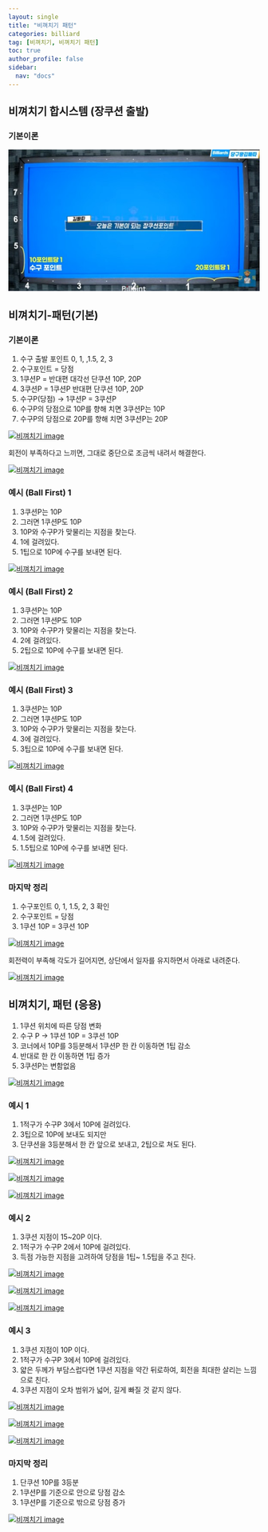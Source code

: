 ```yaml
---
layout: single
title: "비껴치기 패턴"
categories: billiard
tag: [비껴치기, 비껴치기 패턴] 
toc: true
author_profile: false
sidebar:
  nav: "docs"
---
```


## 비껴치기 합시스템 (장쿠션 출발)

### 기본이론
[![비껴치기 합시스템 (장쿠션 출발)](/images/비껴치기_합시스템_장쿠션출발_기본이론1.png)](/images/비껴치기_합시스템_장쿠션출발_기본이론1.png)

## 비껴치기-패턴(기본)

### 기본이론

1. 수구 출발 포인트 0, 1, ,1.5, 2, 3
2. 수구포인트 = 당점
3. 1쿠션P = 반대편 대각선 단쿠션 10P, 20P
4. 3쿠션P = 1쿠션P 반대편 단쿠션 10P, 20P
5. 수구P(당점) → 1쿠션P = 3쿠션P
6. 수구P의 당점으로 10P를 향해 치면 3쿠션P는 10P
7. 수구P의 당점으로 20P를 향해 치면 3쿠션P는 20P

[![비껴치기 image](https://slid-users-assets-v1-seoul.s3.ap-northeast-2.amazonaws.com/public/capture_images/ead52796257647e780eba87754886752/b9b91e17-194f-4b98-a642-34d43321f0f4.png)](https://slid.cc/vdocs/ead52796257647e780eba87754886752?v=f523d9735c894c98b6e31ba173151f87&start=866.7461111354218)

회전이 부족하다고 느끼면, 그대로 중단으로 조금씩 내려서 해결한다.

[![비껴치기 image](https://slid-users-assets-v1-seoul.s3.ap-northeast-2.amazonaws.com/public/capture_images/ead52796257647e780eba87754886752/35636ef3-d853-4c08-a991-df5354a3df83.png)](https://slid.cc/vdocs/ead52796257647e780eba87754886752?v=f523d9735c894c98b6e31ba173151f87&start=902.2445749961853)

### 예시 (Ball First) 1

1. 3쿠션P는 10P
2. 그러면 1쿠션P도 10P
3. 10P와 수구P가 맞물리는 지점을 찾는다.
4. 1에 걸려있다.
5. 1팁으로 10P에 수구를 보내면 된다.

[![비껴치기 image](https://slid-users-assets-v1-seoul.s3.ap-northeast-2.amazonaws.com/public/capture_images/ead52796257647e780eba87754886752/c1397af4-4e8c-499d-a5e3-544206da9558.png)](https://slid.cc/vdocs/ead52796257647e780eba87754886752?v=f523d9735c894c98b6e31ba173151f87&start=934.7919999752045)

### 예시 (Ball First) 2

1. 3쿠션P는 10P
2. 그러면 1쿠션P도 10P
3. 10P와 수구P가 맞물리는 지점을 찾는다.
4. 2에 걸려있다.
5. 2팁으로 10P에 수구를 보내면 된다.

[![비껴치기 image](https://slid-users-assets-v1-seoul.s3.ap-northeast-2.amazonaws.com/public/capture_images/ead52796257647e780eba87754886752/d4abd3be-db68-47d2-a988-6f639abb2641.png)](https://slid.cc/vdocs/ead52796257647e780eba87754886752?v=f523d9735c894c98b6e31ba173151f87&start=965.0619791983643)

### 예시 (Ball First) 3

1. 3쿠션P는 10P
2. 그러면 1쿠션P도 10P
3. 10P와 수구P가 맞물리는 지점을 찾는다.
4. 3에 걸려있다.
5. 3팁으로 10P에 수구를 보내면 된다.

[![비껴치기 image](https://slid-users-assets-v1-seoul.s3.ap-northeast-2.amazonaws.com/public/capture_images/ead52796257647e780eba87754886752/eec473e8-2557-4899-b518-e8dd92c322f5.png)](https://slid.cc/vdocs/ead52796257647e780eba87754886752?v=f523d9735c894c98b6e31ba173151f87&start=989.6155801316071)

### 예시 (Ball First) 4

1. 3쿠션P는 10P
2. 그러면 1쿠션P도 10P
3. 10P와 수구P가 맞물리는 지점을 찾는다.
4. 1.5에 걸려있다.
5. 1.5팁으로 10P에 수구를 보내면 된다.

[![비껴치기 image](https://slid-users-assets-v1-seoul.s3.ap-northeast-2.amazonaws.com/public/capture_images/ead52796257647e780eba87754886752/5286b1c4-df80-4e3d-b8fc-8d3f82d4bc28.png)](https://slid.cc/vdocs/ead52796257647e780eba87754886752?v=f523d9735c894c98b6e31ba173151f87&start=1016.9139840572204)

### 마지막 정리

1. 수구포인트 0, 1, 1.5, 2, 3 확인
2. 수구포인트 = 당점
3. 1쿠션 10P = 3쿠션 10P

[![비껴치기 image](https://slid-users-assets-v1-seoul.s3.ap-northeast-2.amazonaws.com/public/capture_images/ead52796257647e780eba87754886752/901b2ad1-4157-4493-ade1-9df88e7171af.png)](https://slid.cc/vdocs/ead52796257647e780eba87754886752?v=f523d9735c894c98b6e31ba173151f87&start=1034.8529790705718)

회전력이 부족해 각도가 길어지면, 상단에서 일자를 유지하면서 아래로 내려준다.

[![비껴치기 image](https://slid-users-assets-v1-seoul.s3.ap-northeast-2.amazonaws.com/public/capture_images/ead52796257647e780eba87754886752/f2395971-78cf-49fc-bbde-30eab6a854a4.png)](https://slid.cc/vdocs/ead52796257647e780eba87754886752?v=f523d9735c894c98b6e31ba173151f87&start=1039.8055278512268)

## 비껴치기, 패턴 (응용)

1. 1쿠션 위치에 따른 당점 변화
2. 수구 P → 1쿠션 10P = 3쿠션 10P
3. 코너에서 10P를 3등분해서 1쿠션P 한 칸 이동하면 1팁 감소
4. 반대로 한 칸 이동하면 1팁 증가
5. 3쿠션P는 변함없음

[![비껴치기 image](https://slid-users-assets-v1-seoul.s3.ap-northeast-2.amazonaws.com/public/capture_images/ead52796257647e780eba87754886752/68e24ea5-e122-405c-a8e5-58c1d8a8885e.png)](https://slid.cc/vdocs/ead52796257647e780eba87754886752?v=f523d9735c894c98b6e31ba173151f87&start=1113.95468993515)

### 예시 1

1. 1적구가 수구P 3에서 10P에 걸려있다.
2. 3팁으로 10P에 보내도 되지만
3. 단쿠션을 3등분해서 한 칸 앞으로 보내고, 2팁으로 쳐도 된다.

[![비껴치기 image](https://slid-users-assets-v1-seoul.s3.ap-northeast-2.amazonaws.com/public/capture_images/ead52796257647e780eba87754886752/b7e3d098-6381-4090-9643-78b9fba7ef38.png)](https://slid.cc/vdocs/ead52796257647e780eba87754886752?v=f523d9735c894c98b6e31ba173151f87&start=1124.7332870362395)

[![비껴치기 image](https://slid-users-assets-v1-seoul.s3.ap-northeast-2.amazonaws.com/public/capture_images/ead52796257647e780eba87754886752/f56f1c2a-4097-4d8e-ac37-8344c7842222.png)](https://slid.cc/vdocs/ead52796257647e780eba87754886752?v=f523d9735c894c98b6e31ba173151f87&start=1127.4609309866485)

[![비껴치기 image](https://slid-users-assets-v1-seoul.s3.ap-northeast-2.amazonaws.com/public/capture_images/ead52796257647e780eba87754886752/b46d6f14-c894-413e-a2d2-edafa8340ba3.png)](https://slid.cc/vdocs/ead52796257647e780eba87754886752?v=f523d9735c894c98b6e31ba173151f87&start=1136.6341380400543)

### 예시 2

1. 3쿠션 지점이 15~20P 이다.
2. 1적구가 수구P 2에서 10P에 걸려있다.
3. 득점 가능한 지점을 고려하여 당점을 1팁~ 1.5팁을 주고 친다.

[![비껴치기 image](https://slid-users-assets-v1-seoul.s3.ap-northeast-2.amazonaws.com/public/capture_images/ead52796257647e780eba87754886752/4326cbd2-6791-4c71-b5ff-1844920ce184.png)](https://slid.cc/vdocs/ead52796257647e780eba87754886752?v=f523d9735c894c98b6e31ba173151f87&start=1161.4379001544953)

[![비껴치기 image](https://slid-users-assets-v1-seoul.s3.ap-northeast-2.amazonaws.com/public/capture_images/ead52796257647e780eba87754886752/3a5090c2-4f3e-4eb5-9654-03284cb1a2be.png)](https://slid.cc/vdocs/ead52796257647e780eba87754886752?v=f523d9735c894c98b6e31ba173151f87&start=1166.8321820343322)

[![비껴치기 image](https://slid-users-assets-v1-seoul.s3.ap-northeast-2.amazonaws.com/public/capture_images/ead52796257647e780eba87754886752/6fd1fcf2-bce4-4c20-b805-d0443a0954e4.png)](https://slid.cc/vdocs/ead52796257647e780eba87754886752?v=f523d9735c894c98b6e31ba173151f87&start=1169.8305621106263)

### 예시 3

1. 3쿠션 지점이 10P 이다.
2. 1적구가 수구P 3에서 10P에 걸려있다.
3. 얇은 두께가 부담스럽다면 1쿠션 지점을 약간 뒤로하여, 회전을 최대한 살리는 느낌으로 친다.
4. 3쿠션 지점이 오차 범위가 넓어, 길게 빠질 것 같지 않다.

[![비껴치기 image](https://slid-users-assets-v1-seoul.s3.ap-northeast-2.amazonaws.com/public/capture_images/ead52796257647e780eba87754886752/9927781a-67cc-4590-b414-3a40f48f8699.png)](https://slid.cc/vdocs/ead52796257647e780eba87754886752?v=f523d9735c894c98b6e31ba173151f87&start=1196.5755369637604)

[![비껴치기 image](https://slid-users-assets-v1-seoul.s3.ap-northeast-2.amazonaws.com/public/capture_images/ead52796257647e780eba87754886752/f2ccc93b-0132-496a-a4bc-f212914bbcd4.png)](https://slid.cc/vdocs/ead52796257647e780eba87754886752?v=f523d9735c894c98b6e31ba173151f87&start=1204.483104977112)

[![비껴치기 image](https://slid-users-assets-v1-seoul.s3.ap-northeast-2.amazonaws.com/public/capture_images/ead52796257647e780eba87754886752/771641dc-5ce2-43b8-b830-044865fd1384.png)](https://slid.cc/vdocs/ead52796257647e780eba87754886752?v=f523d9735c894c98b6e31ba173151f87&start=1209.944141885559)

### 마지막 정리

1. 단쿠션 10P를 3등분
2. 1쿠션P를 기준으로 안으로 당점 감소
3. 1쿠션P를 기준으로 밖으로 당점 증가

[![비껴치기 image](https://slid-users-assets-v1-seoul.s3.ap-northeast-2.amazonaws.com/public/capture_images/ead52796257647e780eba87754886752/82922089-7c86-4121-b459-12db6b9e5244.png)](https://slid.cc/vdocs/ead52796257647e780eba87754886752?v=f523d9735c894c98b6e31ba173151f87&start=1224.1557119732972)
